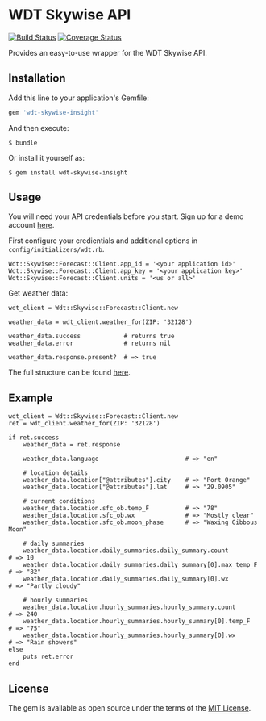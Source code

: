 # WDT Skywise API
[![Build Status](https://travis-ci.org/coryp/wdt-skywise-forecast.svg?branch=master)](https://travis-ci.org/coryp/wdt-skywise-forecast) 
[![Coverage Status](https://coveralls.io/repos/github/coryp/wdt-skywise-forecast/badge.svg?branch=master)](https://coveralls.io/github/coryp/wdt-skywise-forecast?branch=master)


Provides an easy-to-use wrapper for the WDT Skywise API.

## Installation

Add this line to your application's Gemfile:

```ruby
gem 'wdt-skywise-insight'
```

And then execute:

    $ bundle

Or install it yourself as:

    $ gem install wdt-skywise-insight

## Usage

You will need your API credentials before you start.  Sign up for a demo account [here](https://skywise.wdtinc.com/signup?plan_ids[]=2357355853734 "here").

First configure your credientials and additional options in `config/initializers/wdt.rb`.


    Wdt::Skywise::Forecast::Client.app_id = '<your application id>'
    Wdt::Skywise::Forecast::Client.app_key = '<your application key>'
    Wdt::Skywise::Forecast::Client.units = '<us or all>'

Get weather data:

    wdt_client = Wdt::Skywise::Forecast::Client.new
    
    weather_data = wdt_client.weather_for(ZIP: '32128')
    
    weather_data.success            # returns true
    weather_data.error              # returns nil
    
    weather_data.response.present?  # => true

The full structure can be found [here](https://skywise.wdtinc.com/root/mega-docs.html#xml_response "here").

## Example

    wdt_client = Wdt::Skywise::Forecast::Client.new
    ret = wdt_client.weather_for(ZIP: '32128')
    
    if ret.success
        weather_data = ret.response
        
        weather_data.language                        # => "en"
        
        # location details
        weather_data.location["@attributes"].city    # => "Port Orange"
        weather_data.location["@attributes"].lat     # => "29.0905"
        
        # current conditions
        weather_data.location.sfc_ob.temp_F          # => "78"
        weather_data.location.sfc_ob.wx              # => "Mostly clear"
        weather_data.location.sfc_ob.moon_phase      # => "Waxing Gibbous Moon"
        
        # daily summaries
        weather_data.location.daily_summaries.daily_summary.count           # => 10
        weather_data.location.daily_summaries.daily_summary[0].max_temp_F   # => "82"
        weather_data.location.daily_summaries.daily_summary[0].wx           # => "Partly cloudy"
        
        # hourly summaries
        weather_data.location.hourly_summaries.hourly_summary.count         # => 240
        weather_data.location.hourly_summaries.hourly_summary[0].temp_F     # => "75"
        weather_data.location.hourly_summaries.hourly_summary[0].wx         # => "Rain showers"
    else
        puts ret.error
    end
    
    

## License

The gem is available as open source under the terms of the [MIT License](http://opensource.org/licenses/MIT).

